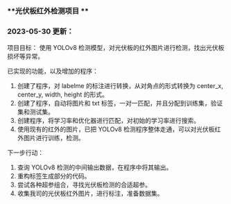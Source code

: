 ### **光伏板红外检测项目 **



### 2023-05-30 更新：

项目目标： 使用 YOLOv8 检测模型，对光伏板的红外图片进行检测，找出光伏板损坏等异常。

已实现的功能，以及增加的程序：

1. 创建了程序，对 labelme 的标注进行转换，从对角点的形式转换为 center_x, center_y, width, height 的形式。
2. 创建了程序，自动将图片和 txt 标签，一对一匹配，并且分配到训练集，验证集和测试集。
3. 创建程序，将学习率和优化器进行匹配，对初始的学习率进行搜索。
4. 使用现有的红外的图片，已把 YOLOv8 检测程序整体走通，可以对光伏板红外图片进行训练，检测。



下一步行动：

1.  查询 YOLOv8 检测的中间输出数据，在程序中将其输出。
2.  重构标签生成部分的代码。
3.  尝试各种超参组合，寻找光伏板检测的合适超参。
4.  收集我司的光伏板红外图片，进行标注，准备数据集。



